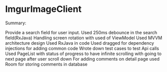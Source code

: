 # ImgurImageClient
Summary:

Provide a search field for user input. Used 250ms debounce in the search field(RxJava)
Handling screen rotation with used of ViewModel 
Used MVVM architecture design 
Used RxJava in code
Used dragged for dependency injections for adding common code
Wrote down test cases to test Api calls
Used PageList with status of progress to have infinite scrolling with going to next page after user scroll down
For adding comments on detail page used Room for storing comments in database
